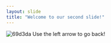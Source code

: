 ```yaml
---
layout: slide
title: "Welcome to our second slide!"
---
```

![69d3da](https://user-images.githubusercontent.com/101990039/159177543-1b0ef6ea-1aae-43ee-abb8-b9190d61d1db.jpg)
Use the left arrow to go back!
